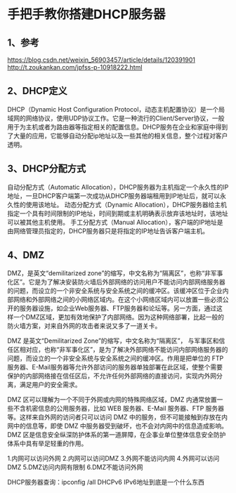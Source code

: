 # 手把手教你搭建DHCP服务器

## 1、参考
https://blog.csdn.net/weixin_56903457/article/details/120391901
http://t.zoukankan.com/jpfss-p-10918222.html

## 2、DHCP定义
DHCP（Dynamic Host Configuration Protocol，动态主机配置协议）是一个局域网的网络协议，使用UDP协议工作。它是一种流行的Client/Server协议，一般用于为主机或者为路由器等指定相关的配置信息。DHCP服务在企业和家庭中得到了大量的应用，它能够自动分配ip地址以及一些其他的相关信息，整个过程对客户透明。

## 3、DHCP分配方式
自动分配方式（Automatic Allocation），DHCP服务器为主机指定一个永久性的IP地址，一旦DHCP客户端第一次成功从DHCP服务器端租用到IP地址后，就可以永久性的使用该地址。
动态分配方式（Dynamic Allocation），DHCP服务器给主机指定一个具有时间限制的IP地址，时间到期或主机明确表示放弃该地址时，该地址可以被其他主机使用。
手工分配方式（Manual Allocation），客户端的IP地址是由网络管理员指定的，DHCP服务器只是将指定的IP地址告诉客户端主机。

## 4、DMZ
DMZ，是英文“demilitarized zone”的缩写，中文名称为“隔离区”，也称“非军事化区”。它是为了解决安装防火墙后外部网络的访问用户不能访问内部网络服务器的问题，而设立的一个非安全系统与安全系统之间的缓冲区。该缓冲区位于企业内部网络和外部网络之间的小网络区域内。在这个小网络区域内可以放置一些必须公开的服务器设施，如企业Web服务器、FTP服务器和论坛等。另一方面，通过这样一个DMZ区域，更加有效地保护了内部网络。因为这种网络部署，比起一般的防火墙方案，对来自外网的攻击者来说又多了一道关卡。

DMZ 是英文“Demilitarized Zone”的缩写，中文名称为“隔离区”， 与军事区和信任区相对应，也称“非军事化区”，是为了解决外部网络不能访问内部网络服务器的问题，而设立的一个非安全系统与安全系统之间的缓冲区。作用是把单位的 FTP服务器、E-Mail服务器等允许外部访问的服务器单独部署在此区域，使整个需要保护的内部网络接在信任区后，不允许任何外部网络的直接访问，实现内外网分离，满足用户的安全需求。

DMZ 区可以理解为一个不同于外网或内网的特殊网络区域，DMZ 内通常放置一些不含机密信息的公用服务器，比如 WEB 服务器、E-Mail 服务器、FTP 服务器等。这样来自外网的访问者只可以访问 DMZ 中的服务，但不可能接触到存放在内网中的信息等，即使 DMZ 中服务器受到破坏，也不会对内网中的信息造成影响。DMZ 区是信息安全纵深防护体系的第一道屏障，在企事业单位整体信息安全防护体系中具有举足轻重的作用。

1.内网可以访问外网
2.内网可以访问DMZ
3.外网不能访问内网
4.外网可以访问DMZ
5.DMZ访问内网有限制
6.DMZ不能访问外网









DHCP服务器查询：ipconfig /all
DHCPv6
IPv6地址到底是一个什么东西







